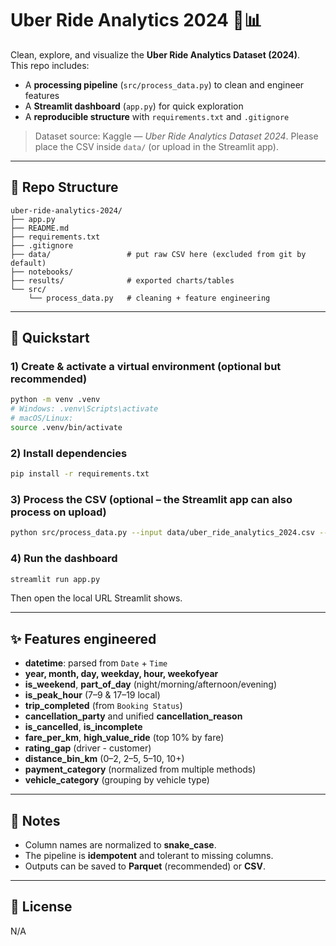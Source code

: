 # Uber Ride Analytics 2024 🚕📊

Clean, explore, and visualize the **Uber Ride Analytics Dataset (2024)**.  
This repo includes:
- A **processing pipeline** (`src/process_data.py`) to clean and engineer features
- A **Streamlit dashboard** (`app.py`) for quick exploration
- A **reproducible structure** with `requirements.txt` and `.gitignore`

> Dataset source: Kaggle — *Uber Ride Analytics Dataset 2024*. Please place the CSV inside `data/` (or upload in the Streamlit app).

---

## 📁 Repo Structure
```
uber-ride-analytics-2024/
├── app.py
├── README.md
├── requirements.txt
├── .gitignore
├── data/                 # put raw CSV here (excluded from git by default)
├── notebooks/
├── results/              # exported charts/tables
└── src/
    └── process_data.py   # cleaning + feature engineering
```

---

## 🚀 Quickstart

### 1) Create & activate a virtual environment (optional but recommended)
```bash
python -m venv .venv
# Windows: .venv\Scripts\activate
# macOS/Linux:
source .venv/bin/activate
```

### 2) Install dependencies
```bash
pip install -r requirements.txt
```

### 3) Process the CSV (optional – the Streamlit app can also process on upload)
```bash
python src/process_data.py --input data/uber_ride_analytics_2024.csv --output results/uber_2024_processed.parquet
```

### 4) Run the dashboard
```bash
streamlit run app.py
```

Then open the local URL Streamlit shows.

---

## ✨ Features engineered
- **datetime**: parsed from `Date` + `Time`
- **year, month, day, weekday, hour, weekofyear**
- **is_weekend**, **part_of_day** (night/morning/afternoon/evening)
- **is_peak_hour** (7–9 & 17–19 local)
- **trip_completed** (from `Booking Status`)
- **cancellation_party** and unified **cancellation_reason**
- **is_cancelled**, **is_incomplete**
- **fare_per_km**, **high_value_ride** (top 10% by fare)
- **rating_gap** (driver - customer)
- **distance_bin_km** (0–2, 2–5, 5–10, 10+)
- **payment_category** (normalized from multiple methods)
- **vehicle_category** (grouping by vehicle type)

---

## 🧪 Notes
- Column names are normalized to **snake_case**.
- The pipeline is **idempotent** and tolerant to missing columns.
- Outputs can be saved to **Parquet** (recommended) or **CSV**.

---

## 📝 License
N/A
